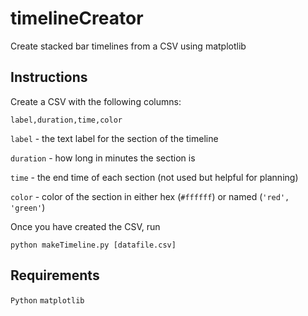 # timelineCreator
Create stacked bar timelines from a CSV using matplotlib

## Instructions
Create a CSV with the following columns:

`label,duration,time,color`

`label` - the text label for the section of the timeline

`duration` - how long in minutes the section is

`time` - the end time of each section (not used but helpful for planning)

`color` - color of the section in either hex (`#ffffff`) or named (`'red', 'green'`)

Once you have created the CSV, run

`python makeTimeline.py [datafile.csv]`

## Requirements
`Python`
`matplotlib`

